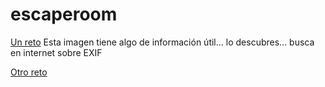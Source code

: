 # escaperoom





[Un reto](https://github.com/traselfaro1/escaperoom/blob/main/Examen%20final%20redes.png)
Esta imagen tiene algo de información útil... lo descubres... busca en internet sobre EXIF


[Otro reto](https://github.com/traselfaro1/escaperoom/blob/main/Examen%20final%20redes.png)
